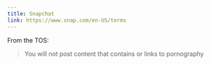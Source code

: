 ```yaml
---
title: Snapchat
link: https://www.snap.com/en-US/terms
---
```


From the TOS:

> You will not post content that contains or links to pornography
